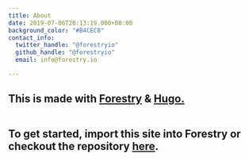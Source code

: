 ```yaml
---
title: About
date: 2019-07-06T20:13:19.000+00:00
background_color: "#B4CEC8"
contact_info:
  twitter_handle: "@forestryio"
  github_handle: "@forestryio"
  email: info@forestry.io

---
```

<h2>This is made with <a href="https://forestry.io">Forestry</a> & <a href="https://gohugo.io">Hugo.</a> <br><br>

To get started, import this site into Forestry or checkout the repository <a href={https://github.com/kendallstrautman/starter-blog-hugo}>here</a>.</h2>